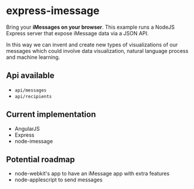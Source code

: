 # express-imessage

Bring your **iMessages on your browser**.
This example runs a NodeJS Express server that expose iMessage data via a JSON API.

In this way we can invent and create new types of visualizations of our messages which could involve data visualization, natural language process and machine learning.

## Api available

- `api/messages`
- `api/recipients`

## Current implementation

- AngularJS
- Express
- node-imessage

## Potential roadmap

- node-webkit's app to have an iMessage app with extra features
- node-applescript to send messages